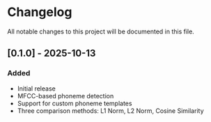 # Changelog

All notable changes to this project will be documented in this file.

## [0.1.0] - 2025-10-13
### Added
- Initial release
- MFCC-based phoneme detection
- Support for custom phoneme templates
- Three comparison methods: L1 Norm, L2 Norm, Cosine Similarity